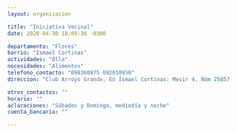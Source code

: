 ```yaml
---
layout: organizacion

title: "Iniciativa Vecinal"
date: 2020-04-30 18:09:30 -0300

departamento: "Flores"
barrio: "Ismael Cortinas"
actividades: "Olla"
necesidades: "Alimentos"
telefono_contacto: "098360975 092010950"
direccion: "Club Arroyo Grande, En Ismael Cortinas: Mevir 4, Núm 25857 En Trinidad: Gral. Flores 454"

otros_contactos: ""
horario: ""
aclaraciones: "Sábados y Domingo, mediodía y noche"
cuenta_bancaria: ""

---
```

